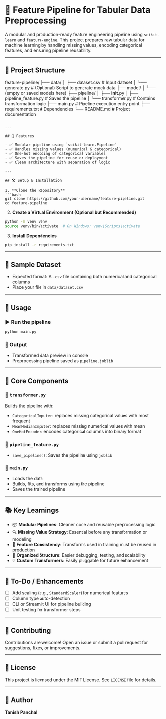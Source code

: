 

# 🧠 Feature Pipeline for Tabular Data Preprocessing

A modular and production-ready feature engineering pipeline using `scikit-learn` and `feature-engine`. This project prepares raw tabular data for machine learning by handling missing values, encoding categorical features, and ensuring pipeline reusability.

---

## 📁 Project Structure



feature-pipeline/
├── data/
│   ├── dataset.csv         # Input dataset
│   └── generate.py         # (Optional) Script to generate mock data
├── model/
│   └── (empty or saved models here)
├── pipeline/
│   ├── **init**.py
│   ├── pipeline\_feature.py # Saves the pipeline
│   └── transformer.py      # Contains transformation logic
├── main.py                 # Pipeline execution entry point
├── requirements.txt        # Dependencies
└── README.md               # Project documentation

````

---

## 🚀 Features

- ✅ Modular pipeline using `scikit-learn.Pipeline`
- ✅ Handles missing values (numerical & categorical)
- ✅ One-hot encoding of categorical variables
- ✅ Saves the pipeline for reuse or deployment
- ✅ Clean architecture with separation of logic

---

## 🛠️ Setup & Installation

1. **Clone the Repository**
```bash
git clone https://github.com/your-username/feature-pipeline.git
cd feature-pipeline
````

2. **Create a Virtual Environment (Optional but Recommended)**

```bash
python -m venv venv
source venv/bin/activate  # On Windows: venv\Scripts\activate
```

3. **Install Dependencies**

```bash
pip install -r requirements.txt
```

---

## 🧪 Sample Dataset

* Expected format: A `.csv` file containing both numerical and categorical columns
* Place your file in `data/dataset.csv`

---

## 🧰 Usage

### ▶️ Run the pipeline

```bash
python main.py
```

### 💾 Output

* Transformed data preview in console
* Preprocessing pipeline saved as `pipeline.joblib`

---

## 🧩 Core Components

### 🔧 `transformer.py`

Builds the pipeline with:

* `CategoricalImputer`: replaces missing categorical values with most frequent
* `MeanMedianImputer`: replaces missing numerical values with mean
* `OneHotEncoder`: encodes categorical columns into binary format

### 💾 `pipeline_feature.py`

* `save_pipeline()`: Saves the pipeline using `joblib`

### 🧠 `main.py`

* Loads the data
* Builds, fits, and transforms using the pipeline
* Saves the trained pipeline

---

## 📚 Key Learnings

* 📦 **Modular Pipelines**: Cleaner code and reusable preprocessing logic
* 🔍 **Missing Value Strategy**: Essential before any transformation or modeling
* 🎯 **Feature Consistency**: Transforms used in training must be reused in production
* 📁 **Organized Structure**: Easier debugging, testing, and scalability
* 💡 **Custom Transformers**: Easily pluggable for future enhancement

---

## 🧼 To-Do / Enhancements

* [ ] Add scaling (e.g., `StandardScaler`) for numerical features
* [ ] Column type auto-detection
* [ ] CLI or Streamlit UI for pipeline building
* [ ] Unit testing for transformer steps

---

## 🤝 Contributing

Contributions are welcome! Open an issue or submit a pull request for suggestions, fixes, or improvements.

---

## 📜 License

This project is licensed under the MIT License. See `LICENSE` file for details.

---

## 👤 Author

**Tanish Panchal**


